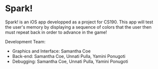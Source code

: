 # Spark!

Spark! is an iOS app developped as a project for CS190. 
This app will test the user's memory by displaying a sequence of colors that the user then must repeat back in order to advance in the game!

Development Team:
* Graphics and Interface: Samantha Coe
* Back-end: Samantha Coe, Unnati Pulla, Yamini Ponugoti
* Debugging: Samantha Coe, Unnati Pulla, Yamini Ponugoti
